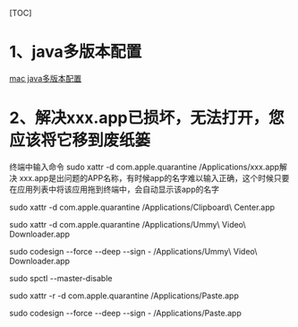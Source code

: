 [TOC]



# 1、java多版本配置

[mac java多版本配置](https://www.cnblogs.com/yyxianren/p/14435118.html)



# 2、解决xxx.app已损坏，无法打开，您应该将它移到废纸篓

终端中输入命令 sudo xattr -d com.apple.quarantine /Applications/xxx.app解决
xxx.app是出问题的APP名称，有时候app的名字难以输入正确，这个时候只要在应用列表中将该应用拖到终端中，会自动显示该app的名字



sudo xattr -d com.apple.quarantine /Applications/Clipboard\ Center.app



sudo xattr -d com.apple.quarantine /Applications/Ummy\ Video\ Downloader.app

sudo codesign --force --deep --sign - /Applications/Ummy\ Video\ Downloader.app



sudo spctl --master-disable

sudo xattr -r -d com.apple.quarantine /Applications/Paste.app

sudo codesign --force --deep --sign - /Applications/Paste.app

